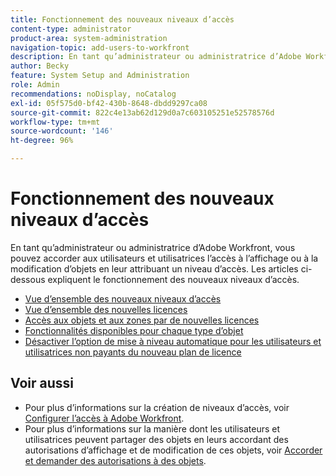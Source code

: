 ```yaml
---
title: Fonctionnement des nouveaux niveaux d’accès
content-type: administrator
product-area: system-administration
navigation-topic: add-users-to-workfront
description: En tant qu’administrateur ou administratrice d’Adobe Workfront, vous pouvez accorder aux utilisateurs et utilisatrices l’accès à l’affichage ou à la modification d’objets en leur attribuant un niveau d’accès. Les articles ci-dessous expliquent le fonctionnement des nouveaux niveaux d’accès.
author: Becky
feature: System Setup and Administration
role: Admin
recommendations: noDisplay, noCatalog
exl-id: 05f575d0-bf42-430b-8648-dbdd9297ca08
source-git-commit: 822c4e13ab62d129d0a7c603105251e52578576d
workflow-type: tm+mt
source-wordcount: '146'
ht-degree: 96%

---
```


# Fonctionnement des nouveaux niveaux d’accès

En tant qu’administrateur ou administratrice d’Adobe Workfront, vous pouvez accorder aux utilisateurs et utilisatrices l’accès à l’affichage ou à la modification d’objets en leur attribuant un niveau d’accès. Les articles ci-dessous expliquent le fonctionnement des nouveaux niveaux d’accès.

* [Vue d’ensemble des nouveaux niveaux d’accès](/help/quicksilver/administration-and-setup/add-users/how-access-levels-work/access-level-overview.md)
* [Vue d’ensemble des nouvelles licences](/help/quicksilver/administration-and-setup/add-users/how-access-levels-work/licenses-overview.md)
* [Accès aux objets et aux zones par de nouvelles licences](/help/quicksilver/administration-and-setup/add-users/how-access-levels-work/access-to-objects-areas-license-types.md)
* [Fonctionnalités disponibles pour chaque type d’objet](/help/quicksilver/administration-and-setup/add-users/how-access-levels-work/functionality-available-for-objects.md)
* [Désactiver l’option de mise à niveau automatique pour les utilisateurs et utilisatrices non payants du nouveau plan de licence](/help/quicksilver/administration-and-setup/add-users/how-access-levels-work/disable-auto-upgrade.md)

## Voir aussi

* Pour plus d’informations sur la création de niveaux d’accès, voir [Configurer l’accès à Adobe Workfront](../../../administration-and-setup/add-users/configure-and-grant-access/configure-access.md).
* Pour plus d’informations sur la manière dont les utilisateurs et utilisatrices peuvent partager des objets en leurs accordant des autorisations d’affichage et de modification de ces objets, voir [Accorder et demander des autorisations à des objets](../../../workfront-basics/grant-and-request-access-to-objects/grant-and-request-access-to-objects.md).
